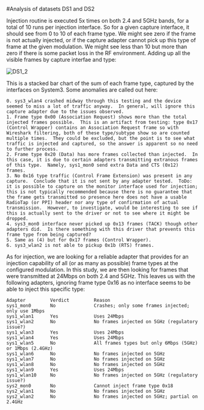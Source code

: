 #Analysis of datasets DS1 and DS2

Injection routine is executed 5x times on both 2.4 and 5GHz bands, for a total of 10 runs per injection interface.  So for a given capture interface, it should see from 0 to 10 of each frame type.  We might see zero if the frame is not actually injected, or if the capture adapter cannot pick up this type of frame at the given modulation.  We might see less than 10 but more than zero if there is some packet loss in the RF environment.  Adding up all the visible frames by capture interfae and type:

![DS1_2](https://user-images.githubusercontent.com/70328008/203403931-34a4e74c-06a1-4b2b-a796-9421398ebc13.png)

This is a stacked bar chart of the sum of each frame type, captured by the interfaces on System3.  Some anomalies are called out here:

```
0. sys3_wlan4 crashed midway through this testing and the device seemed to miss a lot of traffic anyway.  In general, will ignore this capture adapter due to the issues observed.
1. Frame type 0x00 (Association Request) shows more than the total injected frames possible.  This is an artifact from testing: type 0x17 (Control Wrapper) contains an Association Request frame so with Wireshark filtering, both of these type/subtype show so are counted multiple times.  They could be excluded, but the point is to see what traffic is injected and captured, so the answer is apparent so no need to further process.
2. Frame type 0x20 (Data) has more frames collected than injected.  In this case, it is due to certain adapters transmitting extranous frames of this type.  Namely, sys1_mon0 send extra Data and CTS (0x12) frames.
3. No 0x16 type traffic (Control Frame Extension) was present in any capture.  Conclude that it is not sent by any adapter tested.  ToDo: it is possible to capture on the monitor interface used for injection; this is not typically recommended because there is no guarantee that the frame gets transmitted so presence here does not have a usable RadioTap (or PPI) header nor any type of confirmation of actual transmission.  However, to investigate, would be interesting to see if this is actually sent to the driver or not to see where it might be dropped.
4. sys3_mon0 interface never picked up 0x13 frames (TACK) though other adapters did.  Is there something with this driver that prevents this frame type from being captured?
5. Same as (4) but for 0x17 frames (Control Wrapper).
6. sys3_wlan2 is not able to pickup 0x1b (RTS) frames.
```

As for injection, we are looking for a reliable adapter that provides for an injection capability of all (or as many as possible) frame types at the configured modulation.  In this study, we are then looking for frames that were transmitted at 24Mbps on both 2.4 and 5GHz.  This leaves us with the following adapters, ignoring frame type 0x16 as no interface seems to be able to inject this specific type:

```
Adapter         Verdict         Reason
sys1_mon0       No              Crashes; only some frames injected; only use 1Mbps
sys1_wlan1      Yes             Uses 24Mbps
sys1_wlan2      No              No frames injected on 5GHz (regulatory issue?)
sys1_wlan3      Yes             Uses 24Mbps
sys1_wlan4      Yes             Uses 24Mbps
sys1_wlan5      No              All frames types but only 6Mbps (5GHz) or 1Mbps (2.4GHz)
sys1_wlan6      No              No frames injected on 5GHz
sys1_wlan7      No              No frames injected on 5GHz
sys1_wlan8      No              No frames injected on 5GHz
sys1_wlan9      Yes             Uses 24Mbps
sys1_wlan10     No              No frames injected on 5GHz (regulatory issue?)
sys2_mon0       No              Cannot inject frame type 0x18
sys2_wlan1      No              No frames injected on 5GHz
sys2_wlan2      No              No frames injected on 5GHz; partial on 2.4GHz
```
